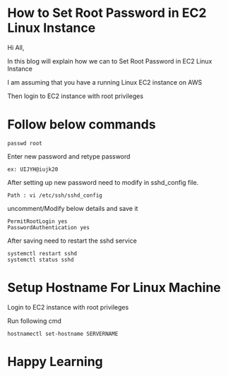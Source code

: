 # How to Set Root Password in EC2 Linux Instance
Hi All,
 
In this blog will explain how we can to Set Root Password in EC2 Linux Instance

I am assuming that you have a running Linux EC2 instance on AWS

Then login to EC2 instance with root privileges 

# Follow below commands
```
passwd root
```
Enter new password and retype password
```
ex: UIJYH@iujk20
```
After setting up new password need to modify in sshd_config file.
```
Path : vi /etc/ssh/sshd_config
```
uncomment/Modify below details and save it
```
PermitRootLogin yes
PasswordAuthentication yes
```
After saving need to restart the sshd service
```
systemctl restart sshd
systemctl status sshd
```

# Setup Hostname For Linux Machine

Login to EC2 instance with root privileges 

Run following cmd
```
hostnamectl set-hostname SERVERNAME
```

# Happy Learning
